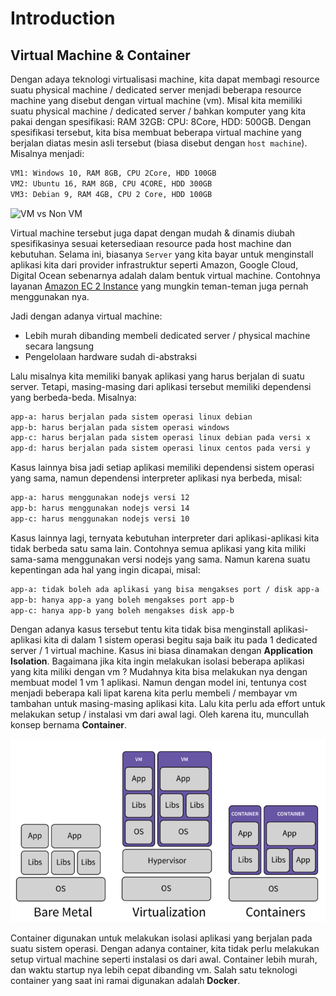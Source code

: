 # Introduction

## Virtual Machine & Container

Dengan adaya teknologi virtualisasi machine, kita dapat membagi resource suatu physical machine / dedicated server menjadi beberapa resource machine yang disebut dengan virtual machine (vm). Misal kita memiliki suatu physical machine / dedicated server / bahkan komputer yang kita pakai dengan spesifikasi: RAM 32GB: CPU: 8Core, HDD: 500GB. Dengan spesifikasi tersebut, kita bisa membuat beberapa virtual machine yang berjalan diatas mesin asli tersebut (biasa disebut dengan `host machine`). Misalnya menjadi:

```bash
VM1: Windows 10, RAM 8GB, CPU 2Core, HDD 100GB
VM2: Ubuntu 16, RAM 8GB, CPU 4CORE, HDD 300GB
VM3: Debian 9, RAM 4GB, CPU 2 Core, HDD 100GB
````

![VM vs Non VM](./img/vm-vs-non-vm.png "https://www.researchgate.net/figure/Non-virtual-machine-and-VM-configurations-Source-https-softwareintelcom_fig1_323184080")

Virtual machine tersebut juga dapat dengan mudah & dinamis diubah spesifikasinya sesuai ketersediaan resource pada host machine dan kebutuhan. Selama ini, biasanya `Server` yang kita bayar untuk menginstall aplikasi kita dari provider infrastruktur seperti Amazon, Google Cloud, Digital Ocean sebenarnya adalah dalam bentuk virtual machine. Contohnya layanan [Amazon EC 2 Instance](https://aws.amazon.com/ec2/instance-types/) yang mungkin teman-teman juga pernah menggunakan nya.

Jadi dengan adanya virtual machine:
- Lebih murah dibanding membeli dedicated server / physical machine secara langsung
- Pengelolaan hardware sudah di-abstraksi

Lalu misalnya kita memiliki banyak aplikasi yang harus berjalan di suatu server. Tetapi, masing-masing dari aplikasi tersebut memiliki dependensi yang berbeda-beda. Misalnya:

```bash
app-a: harus berjalan pada sistem operasi linux debian
app-b: harus berjalan pada sistem operasi windows
app-c: harus berjalan pada sistem operasi linux debian pada versi x
app-d: harus berjalan pada sistem operasi linux centos pada versi y
````

Kasus lainnya bisa jadi setiap aplikasi memiliki dependensi sistem operasi yang sama, namun dependensi interpreter aplikasi nya berbeda, misal:

```bash
app-a: harus menggunakan nodejs versi 12
app-b: harus menggunakan nodejs versi 14
app-c: harus menggunakan nodejs versi 10
```

Kasus lainnya lagi, ternyata kebutuhan interpreter dari aplikasi-aplikasi kita tidak berbeda satu sama lain. Contohnya semua aplikasi yang kita miliki sama-sama menggunakan versi nodejs yang sama. Namun karena suatu kepentingan ada hal yang ingin dicapai, misal:

```bash
app-a: tidak boleh ada aplikasi yang bisa mengakses port / disk app-a
app-b: hanya app-a yang boleh mengakses port app-b
app-c: hanya app-b yang boleh mengakses disk app-b
```

Dengan adanya kasus tersebut tentu kita tidak bisa menginstall aplikasi-aplikasi kita di dalam 1 sistem operasi begitu saja baik itu pada 1 dedicated server / 1 virtual machine. Kasus ini biasa dinamakan dengan **Application Isolation**. Bagaimana jika kita ingin melakukan isolasi beberapa aplikasi yang kita miliki dengan vm ? Mudahnya kita bisa melakukan nya dengan membuat model 1 vm 1 aplikasi. Namun dengan model ini, tentunya cost menjadi beberapa kali lipat karena kita perlu membeli / membayar vm tambahan untuk masing-masing aplikasi kita. Lalu kita perlu ada effort untuk melakukan setup / instalasi vm dari awal lagi. Oleh karena itu, muncullah konsep bernama **Container**.

![Baremetal vs VM vs Container](./img/containers-vm-bare-metal.png "https://thymos.engineering/blog/kubernetes-containers-cloud-native-the-basics")

Container digunakan untuk melakukan isolasi aplikasi yang berjalan pada suatu sistem operasi. Dengan adanya container, kita tidak perlu melakukan setup virtual machine seperti instalasi os dari awal. Container lebih murah, dan waktu startup nya lebih cepat dibanding vm. Salah satu teknologi container yang saat ini ramai digunakan adalah **Docker**.
